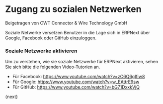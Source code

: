 # Zugang zu sozialen Netzwerken
<span class="text-muted contributed-by">Beigetragen von CWT Connector & Wire Technology GmbH</span>

Soziale Netwerke versetzen Benutzer in die Lage sich in ERPNext über Google, Facebook oder GitHub einzuloggen.

### Soziale Netzwerke aktivieren

Um zu verstehen, wie sie soziale Netzwerke für ERPNext aktivieren, sehen Sie sich bitte die folgenden Video-Tutorien an.

* Für Facebook: https://www.youtube.com/watch?v=zC6Q6gIfiw8
* Für Google: https://www.youtube.com/watch?v=w_EAttrE9sw
* Für GitHub: https://www.youtube.com/watch?v=bG71DxxkVjQ

{next}

